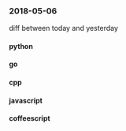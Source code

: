 ### 2018-05-06
diff between today and yesterday

#### python

#### go

#### cpp

#### javascript

#### coffeescript
